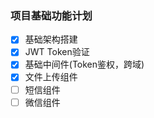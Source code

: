 ### 项目基础功能计划

- [x] 基础架构搭建
- [x] JWT Token验证
- [x] 基础中间件(Token鉴权，跨域)
- [x] 文件上传组件
- [ ] 短信组件
- [ ] 微信组件